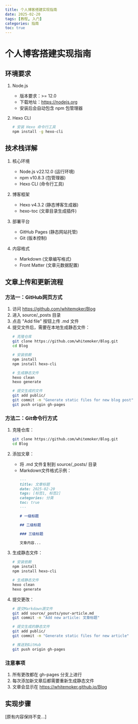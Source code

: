 ```yaml
---
title: 个人博客搭建实现指南
date: 2025-02-20
tags: [教程, 入门]
categories: 指南
toc: true
---
```


# 个人博客搭建实现指南

## 环境要求
1. Node.js
   - 版本要求：>= 12.0
   - 下载地址：https://nodejs.org
   - 安装后会自动包含 npm 包管理器

2. Hexo CLI
   ```bash
   # 安装 Hexo 命令行工具
   npm install -g hexo-cli
   ```

## 技术栈详解
1. 核心环境
   - Node.js v22.12.0 (运行环境)
   - npm v10.8.3 (包管理器)
   - Hexo CLI (命令行工具)

2. 博客框架
   - Hexo v4.3.2 (静态博客生成器)
   - hexo-toc (文章目录生成插件)

3. 部署平台
   - GitHub Pages (静态网站托管)
   - Git (版本控制)

4. 内容格式
   - Markdown (文章编写格式)
   - Front Matter (文章元数据配置)

## 文章上传和更新流程

### 方法一：GitHub网页方式
1. 访问 https://github.com/whitemoker/Blog
2. 进入 source/_posts 目录
3. 点击 "Add file" 按钮上传 .md 文件
4. 提交文件后，需要在本地生成静态文件：
   ```bash
   # 克隆仓库
   git clone https://github.com/whitemoker/Blog.git
   cd Blog
   
   # 安装依赖
   npm install
   npm install hexo-cli
   
   # 生成静态文件
   hexo clean
   hexo generate
   
   # 提交生成的文件
   git add public/
   git commit -m "Generate static files for new blog post"
   git push origin gh-pages
   ```

### 方法二：Git命令行方式
1. 克隆仓库：
   ```bash
   git clone https://github.com/whitemoker/Blog.git
   cd Blog
   ```

2. 添加文章：
   - 将 .md 文件复制到 source/_posts/ 目录
   - Markdown文件格式示例：
     ```markdown
     ---
     title: 文章标题
     date: 2025-02-20
     tags: [标签1, 标签2]
     categories: 分类
     toc: true
     ---
     
     # 一级标题
     
     ## 二级标题
     
     ### 三级标题
     
     文章内容...
     ```

3. 生成静态文件：
   ```bash
   # 安装依赖
   npm install
   npm install hexo-cli
   
   # 生成静态文件
   hexo clean
   hexo generate
   ```

4. 提交更改：
   ```bash
   # 提交Markdown源文件
   git add source/_posts/your-article.md
   git commit -m "Add new article: 文章标题"
   
   # 提交生成的静态文件
   git add public/
   git commit -m "Generate static files for new article"
   
   # 推送到GitHub
   git push origin gh-pages
   ```

### 注意事项
1. 所有更改都在 gh-pages 分支上进行
2. 每次添加新文章后都需要重新生成静态文件
3. 文章会显示在 https://whitemoker.github.io/Blog

## 实现步骤

[原有内容保持不变...]
